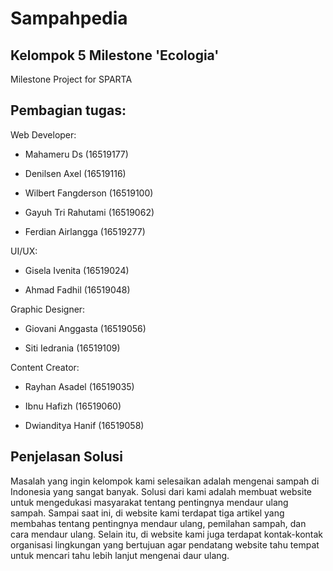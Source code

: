 # Sampahpedia
Kelompok 5 Milestone 'Ecologia'
-

Milestone Project for SPARTA


Pembagian tugas:
-
Web Developer:

- Mahameru Ds (16519177)

- Denilsen Axel (16519116)

- Wilbert Fangderson (16519100)

- Gayuh Tri Rahutami (16519062)

- Ferdian Airlangga (16519277)


UI/UX:

- Gisela Ivenita (16519024)

- Ahmad Fadhil (16519048)


Graphic Designer:

- Giovani Anggasta (16519056)

- Siti Iedrania (16519109)


Content Creator:

- Rayhan Asadel (16519035)

- Ibnu Hafizh (16519060)

- Dwianditya Hanif (16519058)


Penjelasan Solusi
-
Masalah yang ingin kelompok kami selesaikan adalah mengenai sampah di Indonesia yang sangat banyak. Solusi dari kami adalah membuat website untuk mengedukasi masyarakat tentang pentingnya mendaur ulang sampah. Sampai saat ini, di website kami terdapat tiga artikel yang membahas tentang pentingnya mendaur ulang, pemilahan sampah, dan cara mendaur ulang. Selain itu, di website kami juga terdapat kontak-kontak organisasi lingkungan yang bertujuan agar pendatang website tahu tempat untuk mencari tahu lebih lanjut mengenai daur ulang.
